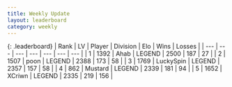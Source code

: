 ```yaml
---
title: Weekly Update
layout: leaderboard
category: weekly
---
```


{: .leaderboard}
| Rank | LV | Player | Division | Elo | Wins | Losses |
| --- | --- | --- | --- | --- | --- | --- |
| <span data-change="1">1</span> | 1392 | <span title="ID: 402846">Ahab</span> | LEGEND | <span data-change="194">2500</span> | <span data-change="97">187</span> | <span data-change="10">27</span> |
| <span data-change="5">2</span> | 1507 | <span title="ID: 540690">poon</span> | LEGEND | <span data-change="151">2388</span> | <span data-change="106">173</span> | <span data-change="30">58</span> |
| <span data-change="0">3</span> | 1769 | <span title="ID: 498412">LuckySpin</span> | LEGEND | <span data-change="66">2357</span> | <span data-change="36">157</span> | <span data-change="9">58</span> |
| <span data-change="0">4</span> | 862 | <span title="ID: 611082">Mustard</span> | LEGEND | <span data-change="81">2339</span> | <span data-change="49">181</span> | <span data-change="19">94</span> |
| <span data-change="69">5</span> | 1652 | <span title="ID: 448883">XCriwn</span> | LEGEND | <span data-change="235">2335</span> | <span data-change="80">219</span> | <span data-change="40">156</span> |